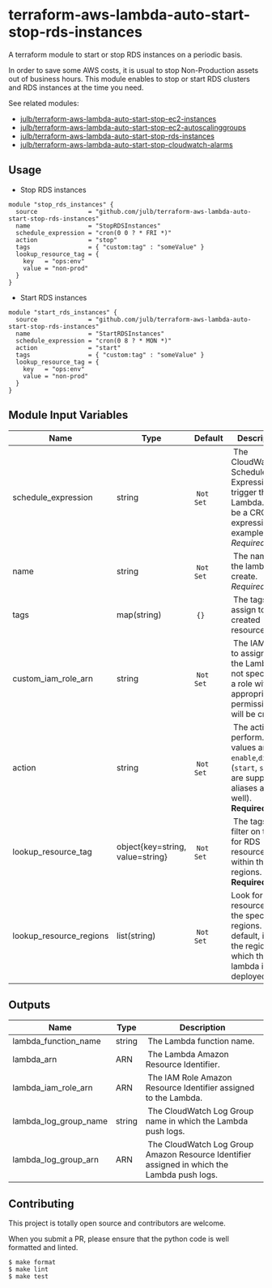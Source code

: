 # terraform-aws-lambda-auto-start-stop-rds-instances

A terraform module to start or stop RDS instances on a periodic basis.

In order to save some AWS costs, it is usual to stop Non-Production assets out of business hours.
This module enables to stop or start RDS clusters and RDS instances at the time you need.

See related modules:

- [julb/terraform-aws-lambda-auto-start-stop-ec2-instances](https://github.com/terraform-aws-lambda-auto-start-stop-ec2-instances)
- [julb/terraform-aws-lambda-auto-start-stop-ec2-autoscalinggroups](https://github.com/terraform-aws-lambda-auto-start-stop-ec2-autoscalinggroups)
- [julb/terraform-aws-lambda-auto-start-stop-rds-instances](https://github.com/terraform-aws-lambda-auto-start-stop-rds-instances)
- [julb/terraform-aws-lambda-auto-start-stop-cloudwatch-alarms](https://github.com/terraform-aws-lambda-auto-start-stop-cloudwatch-alarms)

## Usage

- Stop RDS instances

```hcl
module "stop_rds_instances" {
  source              = "github.com/julb/terraform-aws-lambda-auto-start-stop-rds-instances"
  name                = "StopRDSInstances"
  schedule_expression = "cron(0 0 ? * FRI *)"
  action              = "stop"
  tags                = { "custom:tag" : "someValue" }
  lookup_resource_tag = {
    key   = "ops:env"
    value = "non-prod"
  }
}
```

- Start RDS instances

```hcl
module "start_rds_instances" {
  source              = "github.com/julb/terraform-aws-lambda-auto-start-stop-rds-instances"
  name                = "StartRDSInstances"
  schedule_expression = "cron(0 8 ? * MON *)"
  action              = "start"
  tags                = { "custom:tag" : "someValue" }
  lookup_resource_tag = {
    key   = "ops:env"
    value = "non-prod"
  }
}
```

## Module Input Variables

| Name                    | Type                             | Default    | Description                                                                                                                 |
| ----------------------- | -------------------------------- | ---------- | --------------------------------------------------------------------------------------------------------------------------- |
| schedule_expression     | string                           |  `Not Set` |  The CloudWatch Schedule Expression to trigger the Lambda. Can be a CRON expression for example. _Required_.                |
| name                    | string                           |  `Not Set` |  The name of the lambda to create. _Required_.                                                                              |
| tags                    | map(string)                      |  `{}`      |  The tags to assign to the created resources.                                                                               |
| custom_iam_role_arn     | string                           |  `Not Set` |  The IAM role to assign to the Lambda. If not specified, a role with appropriate permissions will be created.               |
| action                  | string                           |  `Not Set` |  The action to perform. Valid values are `enable`,`disable`. (`start`, `stop` are supported aliases as well). **Required**. |
| lookup_resource_tag     | object{key=string, value=string} |  `Not Set` |  The tags to filter on to look for RDS resources within the regions. **Required**.                                                 |
| lookup_resource_regions | list(string)                     |  `Not Set` | Look for resources in the specified regions. By default, it uses the region in which the lambda is deployed.                   |

## Outputs

| Name                  | Type   | Description                                                                                  |
| --------------------- | ------ | -------------------------------------------------------------------------------------------- |
| lambda_function_name  | string |  The Lambda function name.                                                                   |
| lambda_arn            | ARN    |  The Lambda Amazon Resource Identifier.                                                      |
| lambda_iam_role_arn   | ARN    |  The IAM Role Amazon Resource Identifier assigned to the Lambda.                             |
| lambda_log_group_name | string |  The CloudWatch Log Group name in which the Lambda push logs.                                |
| lambda_log_group_arn  | ARN    |  The CloudWatch Log Group Amazon Resource Identifier assigned in which the Lambda push logs. |

## Contributing

This project is totally open source and contributors are welcome.

When you submit a PR, please ensure that the python code is well formatted and linted.

```
$ make format
$ make lint
$ make test
```
